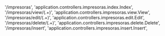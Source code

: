 '/impresoras', 'application.controllers.impresoras.index.Index',
'/impresoras/view/(.+)', 'application.controllers.impresoras.view.View',
'/impresoras/edit/(.+)', 'application.controllers.impresoras.edit.Edit',
'/impresoras/delete/(.+)', 'application.controllers.impresoras.delete.Delete',
'/impresoras/insert', 'application.controllers.impresoras.insert.Insert',
